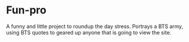 # Fun-pro
A funny and little project to roundup the day stress. Portrays a BTS army, using BTS quotes to geared up anyone that is going to view the site.
